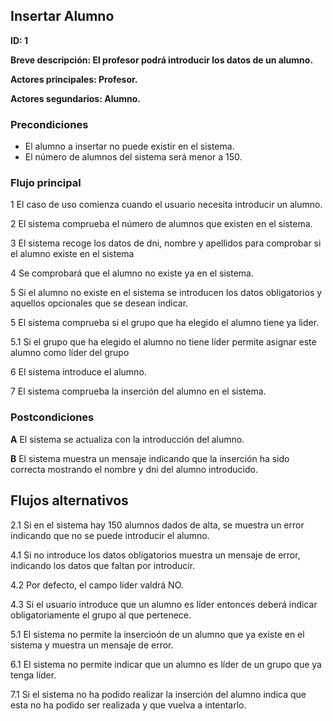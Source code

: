 
## Insertar Alumno

**ID: 1**

**Breve descripción: El profesor podrá introducir los datos de un alumno.**

**Actores principales: Profesor.**

**Actores segundarios: Alumno.**

### Precondiciones

* El alumno a insertar no puede existir en el sistema.
* El número de alumnos del sistema será menor a 150.

### Flujo principal

1 El caso de uso comienza cuando el usuario necesita introducir un alumno.

2 El sistema comprueba el número de alumnos que existen en el sistema.

3 El sistema recoge los datos de dni, nombre y apellidos para comprobar si el alumno existe en el sistema

4 Se comprobará que el alumno no existe ya en el sistema.

5 Si el alumno no existe en el sistema se introducen los datos obligatorios y aquellos opcionales que se desean indicar.

5 El sistema comprueba si el grupo que ha elegido el alumno tiene ya lider.

5.1 Si el grupo que ha elegido el alumno no tiene líder permite asignar este alumno como líder del grupo

6 El sistema introduce el alumno.

7 El sistema comprueba la inserción del alumno en el sistema.

### Postcondiciones

**A** El sistema se actualiza con la introducción del alumno.

**B** El sistema muestra un mensaje indicando que la inserción ha sido correcta mostrando el nombre y dni del alumno introducido.

## Flujos alternativos

2.1 Si en el sistema hay 150 alumnos dados de alta, se muestra un error indicando que no se puede introducir el alumno.

4.1 Si no introduce los datos obligatorios muestra un mensaje de error, indicando los datos que faltan por introducir.

4.2 Por defecto, el campo líder valdrá NO.

4.3 Si el usuario introduce que un alumno es líder entonces deberá indicar obligatoriamente el grupo al que pertenece.

5.1 El sistema no permite la insercioón de un alumno que ya existe en el sistema y muestra un mensaje de error.

6.1 El sistema no permite indicar que un alumno es líder de un grupo que ya tenga líder.

7.1 Si el sistema no ha podido realizar la inserción del alumno indica que esta no ha podido ser realizada y que vuelva a intentarlo.
